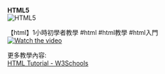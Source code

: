 <b>HTML5</b>  
![HTML5](https://user-images.githubusercontent.com/31535588/177358760-56e55497-5186-4cf2-81dc-13d00ba7fa4b.png)  
  
【html】1小時初學者教學 #html #html教學 #html入門  
[![Watch the video](https://img.youtube.com/vi/CLUPkcLQm64/maxresdefault.jpg)](https://www.youtube.com/watch?v=CLUPkcLQm64)  
  
更多教學內容:  
[HTML Tutorial - W3Schools](https://www.w3schools.com/html/)  
